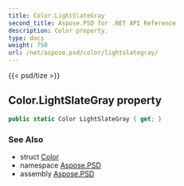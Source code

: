 ```yaml
---
title: Color.LightSlateGray
second_title: Aspose.PSD for .NET API Reference
description: Color property. 
type: docs
weight: 750
url: /net/aspose.psd/color/lightslategray/
---
```

{{< psd/tize >}}
## Color.LightSlateGray property

```csharp
public static Color LightSlateGray { get; }
```

### See Also

* struct [Color](../)
* namespace [Aspose.PSD](../../color/)
* assembly [Aspose.PSD](../../../)


